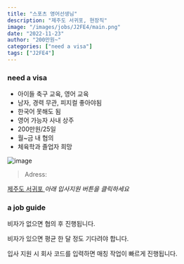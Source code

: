 ```yaml
---
title: "스포츠 영어선생님"
description: "제주도 서귀포, 현장직"
image: "/images/jobs/J2FE4/main.png"
date: "2022-11-23"
author: "200만원~"
categories: ["need a visa"]
tags: ["J2FE4"]
---
```


### need a visa
<!--### NO visa-->

* 아이들 축구 교육, 영어 교육
* 남자, 경력 무관, 피지컬 좋아야됨
* 한국어 못해도 됨
* 영어 가능자 사내 상주
* 200만원/25일
* 월~금 내 협의
* 체육학과 졸업자 희망


![image](/images/jobs/J2FE4/map.png)

> Adress:
<a target="_blank" rel="noopener noreferrer" href="https://map.naver.com/v5/search/%EC%A0%9C%EC%A3%BC%EB%8F%84%20%EC%84%9C%EA%B7%80%ED%8F%AC/address/14088571.099404883,3929056.965671338,%EC%A0%9C%EC%A3%BC%ED%8A%B9%EB%B3%84%EC%9E%90%EC%B9%98%EB%8F%84%20%EC%84%9C%EA%B7%80%ED%8F%AC%EC%8B%9C,adm?c=14045014.8171156,4182161.8562225,6.55,0,0,0,dh&isCorrectAnswer=true">
    제주도 서귀포
</a>
<!--
주식회사 아이온에듀	
제주특별자치도 서귀포시 안덕면 녹차분재로 134	
서세라	
010-2051-1641
-->
<cite>아래 입사지원 버튼을 클릭하세요</cite>

### a job guide
비자가 없으면 협의 후 진행됩니다.

비자가 있으면 평균 한 달 정도 기다려야 합니다.

입사 지원 시 회사 코드를 입력하면 매칭 작업이 빠르게 진행됩니다.